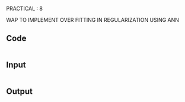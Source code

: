 PRACTICAL : 8

WAP TO IMPLEMENT OVER FITTING IN REGULARIZATION USING ANN
## Code

```

```

## Input

```

```

## Output

```

```